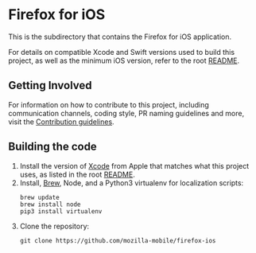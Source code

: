 # Firefox for iOS

This is the subdirectory that contains the Firefox for iOS application.

For details on compatible Xcode and Swift versions used to build this project, as well as the minimum iOS version, refer to the root [README](../README.md).

## Getting Involved

For information on how to contribute to this project, including communication channels, coding style, PR naming guidelines and more, visit the [Contribution guidelines](https://github.com/mozilla-mobile/firefox-ios/blob/main/CONTRIBUTING.md).

## Building the code

1. Install the version of [Xcode](https://developer.apple.com/download/applications/) from Apple that matches what this project uses, as listed in the root [README](../README.md).
1. Install, [Brew](https://brew.sh), Node, and a Python3 virtualenv for localization scripts:
    ```shell
    brew update
    brew install node
    pip3 install virtualenv
    ```
1. Clone the repository:
    ```shell
    git clone https://github.com/mozilla-mobile/firefox-ios
    ```
